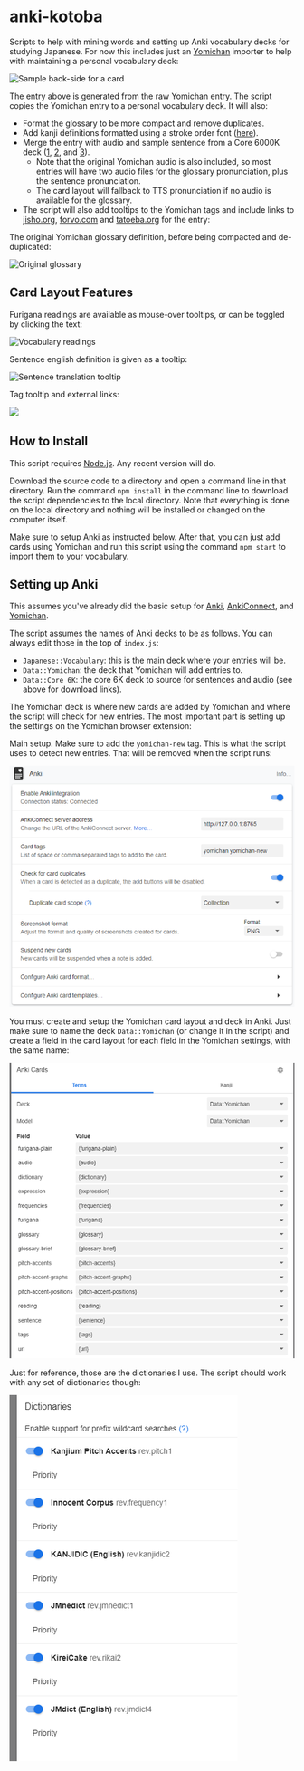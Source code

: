 # anki-kotoba

Scripts to help with mining words and setting up Anki vocabulary decks for 
studying Japanese. For now this includes just an [Yomichan](https://foosoft.net/projects/yomichan/) 
importer to help with maintaining a personal vocabulary deck:

<img src="https://i.imgur.com/nQ29W2b.png" width="400" title="Sample back-side for a card" />

The entry above is generated from the raw Yomichan entry. The script copies the
Yomichan entry to a personal vocabulary deck. It will also:
- Format the glossary to be more compact and remove duplicates.
- Add kanji definitions formatted using a stroke order font ([here](https://sites.google.com/site/nihilistorguk/)).
- Merge the entry with audio and sample sentence from a Core 6000K deck ([1](https://ankiweb.net/shared/info/1880390099), 
[2](https://ankiweb.net/shared/info/1678635361), and [3](https://ankiweb.net/shared/info/764667979)).
  - Note that the original Yomichan audio is also included, so most entries will
    have two audio files for the glossary pronunciation, plus the sentence 
    pronunciation.
  - The card layout will fallback to TTS pronunciation if no audio is available
    for the glossary.
- The script will also add tooltips to the Yomichan tags and include links to
  [jisho.org](https://jisho.org/), [forvo.com](https://forvo.com/) and
  [tatoeba.org](https://tatoeba.org/) for the entry:

The original Yomichan glossary definition, before being compacted and de-duplicated:

<img src="https://i.imgur.com/zFr8dk1.png" width="200" title="Original glossary">


## Card Layout Features

Furigana readings are available as mouse-over tooltips, or can be toggled by 
clicking the text:

<img src="https://i.imgur.com/IMhUI1Z.png" width="400" title="Vocabulary readings">

Sentence english definition is given as a tooltip:

<img src="https://i.imgur.com/oKsbT4f.png" width="400" title="Sentence translation tooltip">

Tag tooltip and external links:

<img src="https://i.imgur.com/GRF1jqa.png" width="300" />


## How to Install

This script requires [Node.js](https://nodejs.org/). Any recent version will do.

Download the source code to a directory and open a command line in that directory.
Run the command `npm install` in the command line to download the script dependencies to the local directory. Note that everything is done on the local directory and nothing will be installed or changed on the computer itself.

Make sure to setup Anki as instructed below. After that, you can just add cards using Yomichan and run this script using the command `npm start` to import them to your vocabulary.


## Setting up Anki

This assumes you've already did the basic setup for [Anki](https://apps.ankiweb.net/), [AnkiConnect](https://ankiweb.net/shared/info/2055492159), and [Yomichan](https://foosoft.net/projects/yomichan/).


The script assumes the names of Anki decks to be as follows. You can always edit
those in the top of `index.js`:

- `Japanese::Vocabulary`: this is the main deck where your entries will be.
- `Data::Yomichan`: the deck that Yomichan will add entries to.
- `Data::Core 6K`: the core 6K deck to source for sentences and audio (see above for download links).

The Yomichan deck is where new cards are added by Yomichan and where the script
will check for new entries. The most important part is setting up the settings
on the Yomichan browser extension:


Main setup. Make sure to add the `yomichan-new` tag. This is what the script
uses to detect new entries. That will be removed when the script runs:

![Anki Setup](docs/yomichan-anki-settings.png?raw=true "Anki Setup")

You must create and setup the Yomichan card layout and deck in Anki. Just make sure to name the deck `Data::Yomichan` (or change it in the script) and create a field in the card layout for each field in the Yomichan settings, with the same name:

![Anki Cards](docs/yomichan-anki-cards.png?raw=true "Anki Cards")

Just for reference, those are the dictionaries I use. The script should work
with any set of dictionaries though:

![Dictionaries](docs/yomichan-dictionaries.png?raw=true "Anki Cards")
